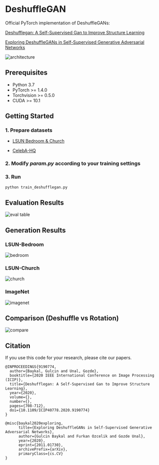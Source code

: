 # DeshuffleGAN

Official PyTorch implementation of DeshuffleGANs:

[Deshufflegan: A Self-Supervised Gan to Improve Structure Learning](https://ieeexplore.ieee.org/document/9190774)

[Exploring DeshuffleGANs in Self-Supervised Generative Adversarial Networks](https://arxiv.org/abs/2011.01730)

![architecture](figs/main_fig.png)

## Prerequisites
- Python 3.7
- PyTorch >= 1.4.0
- Torchvision >= 0.5.0
- CUDA >= 10.1

## Getting Started
### 1. Prepare datasets
- [LSUN Bedroom & Church](https://github.com/fyu/lsun)

- [CelebA-HQ](https://github.com/tkarras/progressive_growing_of_gans#preparing-datasets-for-training)

### 2. Modify _param.py_ according to your training settings
### 3. Run 
```bash
python train_deshufflegan.py
```
## Evaluation Results
![eval table](figs/eval.png)

## Generation Results

### LSUN-Bedroom
![bedroom](figs/bedroom_deshuffle.png)

### LSUN-Church
![church](figs/church_deshuffle.png)

### ImageNet
![imagenet](figs/imagenet.png)

## Comparison (Deshuffle vs Rotation)
![compare](figs/comparison.png)

## Citation
If you use this code for your research, please cite our papers.
```
@INPROCEEDINGS{9190774,  
  author={Baykal, Gulcin and Unal, Gozde},  
  booktitle={2020 IEEE International Conference on Image Processing (ICIP)},   
  title={Deshufflegan: A Self-Supervised Gan to Improve Structure Learning},   
  year={2020},  
  volume={},  
  number={},  
  pages={708-712},  
  doi={10.1109/ICIP40778.2020.9190774}
}

@misc{baykal2020exploring,
      title={Exploring DeshuffleGANs in Self-Supervised Generative Adversarial Networks}, 
      author={Gulcin Baykal and Furkan Ozcelik and Gozde Unal},
      year={2020},
      eprint={2011.01730},
      archivePrefix={arXiv},
      primaryClass={cs.CV}
}
```
